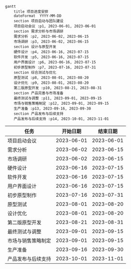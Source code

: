 ```mermaid
gantt
    title 项目进度安排
    dateFormat  YYYY-MM-DD
    section 项目启动与团队建设
    项目启动会议 :p1, 2023-06-01, 2023-06-01
    section 需求分析与市场调研
    需求分析 :p2, 2023-06-02, 2023-06-15
    市场调研 :p3, 2023-06-02, 2023-06-15
    section 设计与原型开发
    硬件设计 :p4, 2023-06-16, 2023-07-15
    软件开发 :p5, 2023-06-16, 2023-07-15
    用户界面设计 :p6, 2023-06-16, 2023-07-15
    初步原型制作 :p7, 2023-07-16, 2023-07-31
    section 综合测试与优化
    原型测试 :p8, 2023-08-01, 2023-08-20
    设计优化 :p9, 2023-08-01, 2023-08-20
    第二版原型开发 :p10, 2023-08-21, 2023-08-31
    section 产品完善与市场准备
    最终测试与调整 :p11, 2023-09-01, 2023-09-15
    市场与销售策略制定 :p12, 2023-09-01, 2023-09-15
    生产准备 :p13, 2023-09-16, 2023-09-30
    section 产品发布与后续支持
    产品发布与后续支持 :p14, 2023-10-01, 2023-11-01
```
| 任务             | 开始日期    | 结束日期    |
| -------------- | ---------- | ---------- |
| 项目启动会议   | 2023-06-01 | 2023-06-01 |
| 需求分析       | 2023-06-02 | 2023-06-15 |
| 市场调研       | 2023-06-02 | 2023-06-15 |
| 硬件设计       | 2023-06-16 | 2023-07-15 |
| 软件开发       | 2023-06-16 | 2023-07-15 |
| 用户界面设计   | 2023-06-16 | 2023-07-15 |
| 初步原型制作   | 2023-07-16 | 2023-07-31 |
| 原型测试       | 2023-08-01 | 2023-08-20 |
| 设计优化       | 2023-08-01 | 2023-08-20 |
| 第二版原型开发 | 2023-08-21 | 2023-08-31 |
| 最终测试与调整 | 2023-09-01 | 2023-09-15 |
| 市场与销售策略制定 | 2023-09-01 | 2023-09-15 |
| 生产准备       | 2023-09-16 | 2023-09-30 |
| 产品发布与后续支持 | 2023-10-01 | 2023-11-01 |